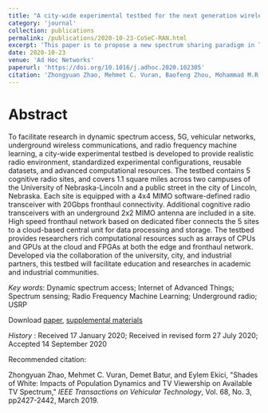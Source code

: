 ```yaml
---
title: "A city-wide experimental testbed for the next generation wireless networks"
category: 'journal'
collection: publications
permalink: /publications/2020-10-23-CoSeC-RAN.html
excerpt: 'This paper is to propose a new spectrum sharing paradigm in Television (TV) spectrum based on the studies on population dynamics and TV usages. It aims to address the urban spectrum crisis left by current TV white space regulations, which mainly benefit rural areas. '
date: 2020-10-23
venue: 'Ad Hoc Networks'
paperurl: 'https://doi.org/10.1016/j.adhoc.2020.102305'
citation: 'Zhongyuan Zhao, Mehmet C. Vuran, Baofeng Zhou, Mohammad M.R. Lunar, Zahra Aref, David P. Young, Warren Humphrey, Steve Goddard, Garhan Attebury, Blake France, &quot; A city-wide experimental testbed for the next generation wireless networks,&quot; <i>Ad Hoc Networks</i>, Vol. 111, pp102305, ISSN 1570-8705, 2021.'
---
```


Abstract
===
To facilitate research in dynamic spectrum access, 5G, vehicular networks, underground wireless communications, and radio frequency machine learning, a city-wide experimental testbed is developed to provide realistic radio environment, standardized experimental configurations, reusable datasets, and advanced computational resources. The testbed contains 5 cognitive radio sites, and covers 1.1 square miles across two campuses of the University of Nebraska-Lincoln and a public street in the city of Lincoln, Nebraska. Each site is equipped with a 4x4 MIMO software-defined radio transceiver with 20Gbps fronthaul connectivity. Additional cognitive radio transceivers with an underground 2x2 MIMO antenna are included in a site. High speed fronthaul network based on dedicated fiber connects the 5 sites to a cloud-based central unit for data processing and storage. The testbed provides researchers rich computational resources such as arrays of CPUs and GPUs at the cloud and FPGAs at both the edge and fronthaul network. Developed via the collaboration of the university, city, and industrial partners, this testbed will facilitate education and researches in academic and industrial communities.

_Key words_: Dynamic spectrum access; Internet of Advanced Things; Spectrum sensing; Radio Frequency Machine Learning; Underground radio; USRP

Download [paper]({{site.baseurl}}/files/CogTV_TVT_Oct_2018.pdf), [supplemental materials]({{site.baseurl}}/files/CogTV_TVT_Oct_2018_supplemental.pdf)

_History_ : Received 17 January 2020; Received in revised form 27 July 2020; Accepted 14 September 2020

Recommended citation: 

Zhongyuan Zhao, Mehmet C. Vuran, Demet Batur, and Eylem Ekici, "Shades of White: Impacts of Population Dynamics and TV Viewership on Available TV Spectrum," <i>IEEE Transactions on Vehicular Technology</i>, Vol. 68, No. 3, pp2427-2442, March 2019.